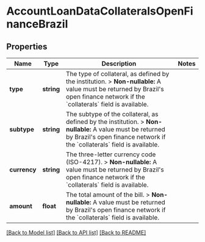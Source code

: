 # AccountLoanDataCollateralsOpenFinanceBrazil

## Properties
Name | Type | Description | Notes
------------ | ------------- | ------------- | -------------
**type** | **string** | The type of collateral, as defined by the institution.  &gt; **Non-nullable:** A value must be returned by Brazil&#x27;s open finance network if the &#x60;collaterals&#x60; field is available. | 
**subtype** | **string** | The subtype of the collateral, as defined by the institution.  &gt; **Non-nullable:** A value must be returned by Brazil&#x27;s open finance network if the &#x60;collaterals&#x60; field is available. | 
**currency** | **string** | The three-letter currency code (ISO-4217).  &gt; **Non-nullable:** A value must be returned by Brazil&#x27;s open finance network if the &#x60;collaterals&#x60; field is available. | 
**amount** | **float** | The total amount of the bill.  &gt; **Non-nullable:** A value must be returned by Brazil&#x27;s open finance network if the &#x60;collaterals&#x60; field is available. | 

[[Back to Model list]](../../README.md#documentation-for-models) [[Back to API list]](../../README.md#documentation-for-api-endpoints) [[Back to README]](../../README.md)

